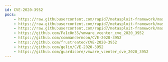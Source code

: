 ```yaml
---
id: CVE-2020-3952
pocs:
    - https://raw.githubusercontent.com/rapid7/metasploit-framework/master/modules/auxiliary/gather/vmware_vcenter_vmdir_ldap.rb
    - https://raw.githubusercontent.com/rapid7/metasploit-framework/master/modules/auxiliary/gather/ldap_hashdump.rb
    - https://raw.githubusercontent.com/rapid7/metasploit-framework/master/modules/auxiliary/admin/ldap/vmware_vcenter_vmdir_auth_bypass.rb
    - https://github.com/Fa1c0n35/vmware_vcenter_cve_2020_3952
    - https://github.com/commandermoon/CVE-2020-3952
    - https://github.com/frustreated/CVE-2020-3952
    - https://github.com/gelim/CVE-2020-3952
    - https://github.com/guardicore/vmware_vcenter_cve_2020_3952
---
```

